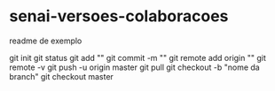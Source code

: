 # senai-versoes-colaboracoes

readme de exemplo

git init
git status
git add ""
git commit -m ""
git remote add origin ""
git remote -v
git push -u origin master
git pull
git checkout -b "nome da branch"
git checkout master
